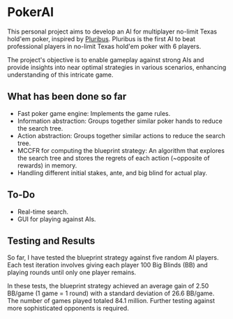 # PokerAI

This personal project aims to develop an AI for multiplayer no-limit Texas hold'em poker, inspired by [Pluribus](https://en.wikipedia.org/wiki/Pluribus_(poker_bot)). Pluribus is the first AI to beat professional players in no-limit Texas hold'em poker with 6 players.

The project's objective is to enable gameplay against strong AIs and provide insights into near optimal strategies in various scenarios, enhancing understanding of this intricate game.

## What has been done so far
- Fast poker game engine: Implements the game rules.
- Information abstraction: Groups together similar poker hands to reduce the search tree.
- Action abstraction: Groups together similar actions to reduce the search tree.
- MCCFR for computing the blueprint strategy: An algorithm that explores the search tree and stores the regrets of each action (~opposite of rewards) in memory.
- Handling different initial stakes, ante, and big blind for actual play.

## To-Do
- Real-time search.
- GUI for playing against AIs.

## Testing and Results
So far, I have tested the blueprint strategy against five random AI players. Each test iteration involves giving each player 100 Big Blinds (BB) and playing rounds until only one player remains.

In these tests, the blueprint strategy achieved an average gain of 2.50 BB/game (1 game = 1 round) with a standard deviation of 26.6 BB/game. The number of games played totaled 84.1 million. Further testing against more sophisticated opponents is required.